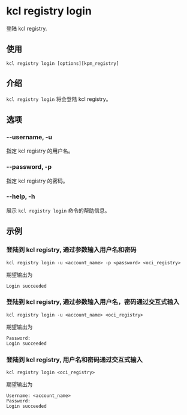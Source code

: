 # kcl registry login

登陆 kcl registry.

## 使用

```shell
kcl registry login [options][kpm_registry]
```

## 介绍

`kcl registry login` 将会登陆 kcl registry。

## 选项

### --username, -u

指定 kcl registry 的用户名。

### --password, -p

指定 kcl registry 的密码。

### --help, -h

展示 `kcl registry login` 命令的帮助信息。

## 示例

### 登陆到 kcl registry, 通过参数输入用户名和密码

```shell
kcl registry login -u <account_name> -p <password> <oci_registry>
```

期望输出为

```shell
Login succeeded
```

### 登陆到 kcl registry, 通过参数输入用户名，密码通过交互式输入

```shell
kcl registry login -u <account_name> <oci_registry>
```

期望输出为

```shell
Password:
Login succeeded
```

### 登陆到 kcl registry, 用户名和密码通过交互式输入

```shell
kcl registry login <oci_registry>
```

期望输出为

```shell
Username: <account_name>
Password:
Login succeeded
```
